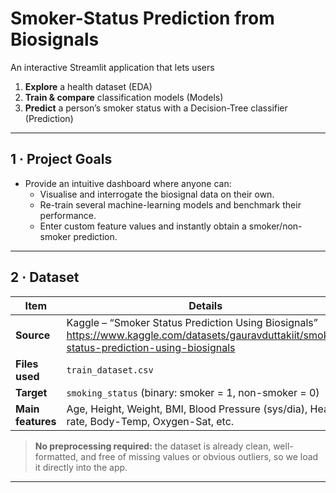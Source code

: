 # Smoker-Status Prediction from Biosignals

An interactive Streamlit application that lets users  

1. **Explore** a health dataset (EDA)  
2. **Train & compare** classification models (Models)  
3. **Predict** a person’s smoker status with a Decision-Tree classifier (Prediction)

---

## 1 · Project Goals

* Provide an intuitive dashboard where anyone can:
  * Visualise and interrogate the biosignal data on their own.
  * Re-train several machine-learning models and benchmark their performance.
  * Enter custom feature values and instantly obtain a smoker/non-smoker prediction.

---

## 2 · Dataset

| Item | Details |
|------|---------|
| **Source** | Kaggle – “Smoker Status Prediction Using Biosignals” <https://www.kaggle.com/datasets/gauravduttakiit/smoker-status-prediction-using-biosignals> |
| **Files used** | `train_dataset.csv` |
| **Target** | `smoking_status` (binary: smoker = 1, non-smoker = 0) |
| **Main features** | Age, Height, Weight, BMI, Blood Pressure (sys/dia), Heart-rate, Body-Temp, Oxygen-Sat, etc. |

> **No preprocessing required:** the dataset is already clean, well-formatted, and free of missing values or obvious outliers, so we load it directly into the app.

---


